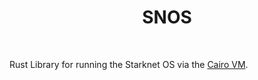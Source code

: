 <div align="center">
    <h1>SNOS</h1>
    <br>
</div>

Rust Library for running the Starknet OS via the [Cairo VM](https://github.com/lambdaclass/cairo-vm).
